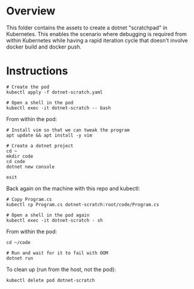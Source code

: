 # Overview
This folder contains the assets to create a dotnet "scratchpad" in Kubernetes.
This enables the scenario where debugging is required from within Kubernetes while having a rapid iteration cycle that doesn't involve docker build and docker push.

# Instructions
```
# Create the pod
kubectl apply -f dotnet-scratch.yaml

# Open a shell in the pod
kubectl exec -it dotnet-scratch -- bash
```

From within the pod:
```
# Install vim so that we can tweak the program
apt update && apt install -y vim

# Create a dotnet project
cd ~
mkdir code
cd code
dotnet new console

exit
```

Back again on the machine with this repo and kubectl:
```
# Copy Program.cs
kubectl cp Program.cs dotnet-scratch:root/code/Program.cs

# Open a shell in the pod again
kubectl exec -it dotnet-scratch - sh
```

From within the pod:
```
cd ~/code

# Run and wait for it to fail with OOM
dotnet run
```

To clean up (run from the host, not the pod):
```
kubectl delete pod dotnet-scratch
```
